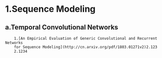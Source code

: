 
1.Sequence Modeling
==
a.Temporal Convolutional Networks
---
        1.[An Empirical Evaluation of Generic Convolutional and Recurrent Networks
        for Sequence Modeling](http://cn.arxiv.org/pdf/1803.01271v2)2.123
        2.1234

